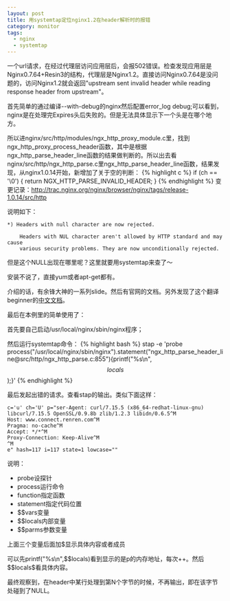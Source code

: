 ```yaml
---
layout: post
title: 用systemtap定位nginx1.2在header解析时的报错
category: monitor
tags:
  - nginx
  - systemtap
---
```

一个url请求，在经过代理层访问应用层后，会报502错误。检查发现应用层是Nginx0.7.64+Resin3的结构，代理层是Nginx1.2。直接访问Nginx0.7.64是没问题的，访问Nginx1.2就会返回"upstream sent invalid header while reading response header from upstream"。

首先简单的通过编译--with-debug的nginx然后配置error_log debug;可以看到，nginx是在处理完Expires头后失败的。但是无法具体显示下一个头是在哪个地方。

所以进nginx/src/http/modules/ngx_http_proxy_module.c里，找到ngx_http_proxy_process_header函数，其中是根据ngx_http_parse_header_line函数的结果做判断的。所以出去看nginx/src/http/ngx_http_parse.c里ngx_http_parse_header_line函数，结果发现，从nginx1.0.14开始，新增加了关于空的判断：
{% highlight c %}
if (ch == '\0') {
                    return NGX_HTTP_PARSE_INVALID_HEADER;
                }
{% endhighlight %}
变更记录：<http://trac.nginx.org/nginx/browser/nginx/tags/release-1.0.14/src/http>

说明如下：


    *) Headers with null character are now rejected.

        Headers with NUL character aren't allowed by HTTP standard and may cause
        various security problems. They are now unconditionally rejected.

但是这个NULL出现在哪里呢？这里就要用systemtap来查了～

安装不说了，直接yum或者apt-get都有。

介绍的话，有余锋大神的一系列slide。然后有官网的文档。另外发现了这个翻译beginner的[中文文档](http://blog.csdn.net/kafeiflynn/article/details/6429976)。

最后在本例里的简单使用了：

首先要自己启动/usr/local/nginx/sbin/nginx程序；

然后运行systemtap命令：
{% highlight bash %}
stap -e 'probe process("/usr/local/nginx/sbin/nginx").statement("ngx_http_parse_header_line@src/http/ngx_http_parse.c:855"){printf("%s\n",$$locals$$);}'
{% endhighlight %}

最后发起出错的请求。查看stap的输出。类似下面这样：

    c='u' ch='U' p="ser-Agent: curl/7.15.5 (x86_64-redhat-linux-gnu) libcurl/7.15.5 OpenSSL/0.9.8b zlib/1.2.3 libidn/0.6.5^M
    Host: www.connect.renren.com^M
    Pragma: no-cache^M
    Accept: */*^M
    Proxy-Connection: Keep-Alive^M
    ^M
    e" hash=117 i=117 state=1 lowcase=""

说明：

* probe设探针    
* process运行命令    
* function指定函数    
* statement指定代码位置    
* $$vars变量    
* $$locals内部变量    
* $$parms参数变量    

上面三个变量后面加\$显示具体内容或者成员

可以先printf("%s\n",\$\$locals)看到显示的是p的内存地址，每次\+\+。然后\$\$locals\$看具体内容。

最终观察到，在header中某行处理到第N个字节的时候，不再输出，即在该字节处碰到了NULL。
